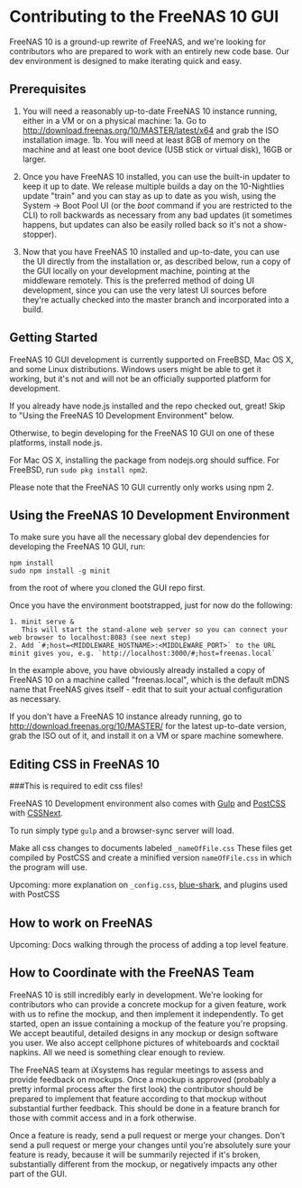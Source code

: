 # Contributing to the FreeNAS 10 GUI

FreeNAS 10 is a ground-up rewrite of FreeNAS, and we're looking for
contributors who are prepared to work with an entirely new code base.
Our dev environment is designed to make iterating quick and easy.

## Prerequisites

1. You will need a reasonably up-to-date FreeNAS 10 instance running, either in a VM or on a physical machine:
    1a. Go to http://download.freenas.org/10/MASTER/latest/x64 and grab the ISO installation image.
    1b. You will need at least 8GB of memory on the machine and at least one boot device (USB stick or virtual disk), 16GB or larger.

2. Once you have FreeNAS 10 installed, you can use the built-in updater to keep it up to date.  We release multiple builds a day on the 10-Nightlies update "train" and you can stay as up to date as you wish, using the System -> Boot Pool UI (or the _boot_ command if you are restricted to the CLI) to roll backwards as necessary from any bad updates (it sometimes happens, but updates can also be easily rolled back so it's not a show-stopper).

3. Now that you have FreeNAS 10 installed and up-to-date, you can use the UI directly from the installation or, as described below, run a copy of the GUI locally on your development machine, pointing at the middleware remotely.  This is the preferred method of doing UI development, since you can use the very latest UI sources before they're actually checked into the master branch and incorporated into a build.

## Getting Started

FreeNAS 10 GUI development is currently supported on FreeBSD, Mac OS X, and some
Linux distributions. Windows users might be able to get it working, but it's not
and will not be an officially supported platform for development.

If you already have node.js installed and the repo checked out, great! Skip to
"Using the FreeNAS 10 Development Environment" below.

Otherwise, to begin developing for the FreeNAS 10 GUI on one of these platforms,
install node.js.

For Mac OS X, installing the package from nodejs.org should suffice.
For FreeBSD, run `sudo pkg install npm2`.

Please note that the FreeNAS 10 GUI currently only works using npm 2.

## Using the FreeNAS 10 Development Environment

To make sure you have all the necessary global dev dependencies for developing
the FreeNAS 10 GUI, run:

    npm install
    sudo npm install -g minit

from the root of where you cloned the GUI repo first.

Once you have the environment bootstrapped, just for now do the following:

    1. minit serve &
       This will start the stand-alone web server so you can connect your web browser to localhost:8083 (see next step)
    2. Add `#;host=<MIDDLEWARE_HOSTNAME>:<MIDDLEWARE_PORT>` to the URL minit gives you, e.g. `http://localhost:3000/#;host=freenas.local`

In the example above, you have obviously already installed a copy of FreeNAS 10 on a machine called "freenas.local", which is the default mDNS name that FreeNAS gives itself - edit that to suit your actual configuration as necessary.

If you don't have a FreeNAS 10 instance already running, go to http://download.freenas.org/10/MASTER/ for the latest up-to-date version, grab the ISO out of it, and install it on a VM or spare machine somewhere.

## Editing CSS in FreeNAS 10

###This is required to edit css files!

FreeNAS 10 Development environment also comes with [Gulp](http://gulpjs.com/) and [PostCSS](https://github.com/postcss/postcss) with [CSSNext](http://cssnext.io/features/). 

To run simply type `gulp` and a browser-sync server will load.

Make all css changes to documents labeled `_nameOfFile.css` These files get compiled by PostCSS and create a minified version `nameOfFile.css` in which the program will use.

Upcoming: more explanation on `_config.css`, [blue-shark](https://github.com/freenas/blue-shark/), and plugins used with PostCSS

## How to work on FreeNAS

Upcoming: Docs walking through the process of adding a top level feature.

## How to Coordinate with the FreeNAS Team

FreeNAS 10 is still incredibly early in development. We're looking for
contributors who can provide a concrete mockup for a given feature, work with us
to refine the mockup, and then implement it independently. To get started, open an issue containing a mockup of the feature you're propsing. We accept beautiful, detailed designs in any mockup or design software you user. We also accept cellphone pictures of whiteboards and cocktail napkins. All we need is something clear enough to review.

The FreeNAS team at iXsystems has regular meetings to assess and provide
feedback on mockups. Once a mockup is approved (probably a pretty informal
process after the first look) the contributor should be prepared to implement
that feature according to that mockup without substantial further feedback. This
should be done in a feature branch for those with commit access and in a fork
otherwise.

Once a feature is ready, send a pull request or merge your changes. Don't send
a pull request or merge your changes until you're absolutely sure your feature
is ready, because it will be summarily rejected if it's broken, substantially
different from the mockup, or negatively impacts any other part of the GUI.
